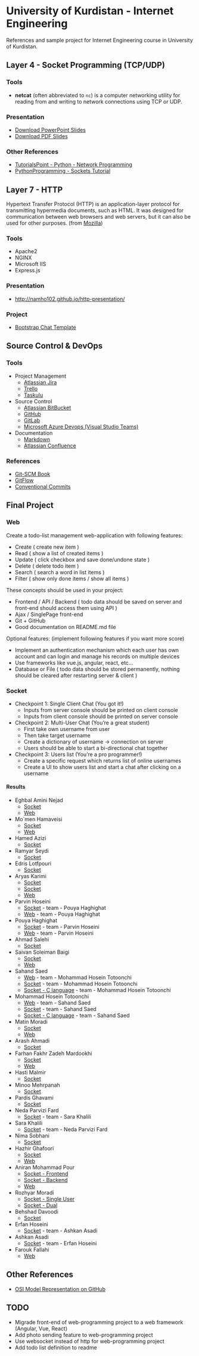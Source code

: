 # University of Kurdistan - Internet Engineering

References and sample project for Internet Engineering course in University of Kurdistan.

## Layer 4 - Socket Programming (TCP/UDP)

### Tools
- **netcat** (often abbreviated to `nc`) is a computer networking utility for reading from and writing to network connections using TCP or UDP.

### Presentation
- [Download PowerPoint Slides](SocketProgramming/slides.pdf)
- [Download PDF Slides](SocketProgramming/slides.pdf)

### Other References
- [TutorialsPoint - Python - Network Programming](https://www.tutorialspoint.com/python/python_networking.htm)
- [PythonProgramming - Sockets Tutorial](https://pythonprogramming.net/sockets-tutorial-python-3/)


## Layer 7 - HTTP
Hypertext Transfer Protocol (HTTP) is an application-layer protocol for transmitting hypermedia documents, such as HTML. It was designed for communication between web browsers and web servers, but it can also be used for other purposes. (from [Mozilla](https://developer.mozilla.org/en-US/docs/Web/HTTP))

### Tools
- Apache2
- NGINX
- Microsoft IIS
- Express.js

### Presentation
- http://namho102.github.io/http-presentation/

### Project
- [Bootstrap Chat Template](https://www.bootdey.com/snippets/view/chat-app)

## Source Control & DevOps

### Tools
- Project Management
    - [Atlassian Jira](https://www.atlassian.com/software/jira)
    - [Trello](https://trello.com/)
    - [Taskulu](https://taskulu.com/)
- Source Control
    - [Atlassian BitBucket](https://www.atlassian.com/software/bitbucket)
    - [GitHub](https://github.com/)
    - [GitLab](https://about.gitlab.com/)
    - [Microsoft Azure Devops (Visual Studio Teams)](https://azure.microsoft.com/en-us/services/devops/)
- Documentation
    - [Markdown](https://github.com/adam-p/markdown-here/wiki/Markdown-Cheatsheet)
    - [Atlassian Confluence](https://www.atlassian.com/software/confluence)

### References
- [Git-SCM Book](http://git-scm.com/book/en/v2)
- [GitFlow](http://datasift.github.io/gitflow/IntroducingGitFlow.html)
- [Conventional Commits](https://www.conventionalcommits.org/en/v1.0.0/)


## Final Project

### Web

Create a todo-list management web-application with following features:
- Create ( create new item )
- Read ( show a list of created items )
- Update ( click checkbox and save done/undone state )
- Delete ( delete todo item )
- Search ( search a word in list items )
- Filter ( show only done items / show all items )

These concepts should be used in your project:
- Frontend / API / Backend ( todo data should be saved on server and front-end should access them using API )
- Ajax / SinglePage front-end
- Git + GitHub
- Good documentation on README.md file

Optional features: (implement following features if you want more score)
- Implement an authentication mechanism which each user has own account and can login and manage his records on multiple devices
- Use frameworks like vue.js, angular, react, etc...
- Database or File ( todo data should be stored permanently, nothing should be cleared after restarting server & client )

### Socket
- Checkpoint 1: Single Client Chat (You got it!)
  - Inputs from server console should be printed on client console
  - Inputs from client console should be printed on server console
- Checkpoint 2: Multi-User Chat (You’re a great student)
  - First take own username from user
  - Then take target username
  - Create a dictionary of username → connection on server
  - Users should be able to start a bi-directional chat together
- Checkpoint 3: Users list (You’re a pro programmer!)
    - Create a specific request which returns list of online usernames
    - Create a UI to show users list and start a chat after clicking on a
username

#### Results

- Eghbal Amini Nejad
    - [Socket](https://github.com/eqba1/erwin)
    - [Web](https://github.com/eqba1/Chappie)
- Mo\`men Hamaveisi
    - [Socket](https://github.com/momen7899/SocketProgramming)
    - [Web](https://github.com/momen7899/ToDoList)
- Hamed Azizi
    - [Socket](https://github.com/H-Azizi/socket-Programming-chat-room)
- Ramyar Seydi
    - [Socket](https://github.com/lramyarl/Socket-programming-in-C-)
- Edris Lotfpouri
    - [Socket](https://github.com/GoodmanPole/GoodmanChatPole)
- Aryas Karimi
    - [Socket](https://github.com/Aryas1378/socket)
    - [Socket](https://github.com/Aryas1378/Chat-Room)
    - [Web](https://github.com/Aryas1378/todos-list)
- Parvin Hoseini
    - [Socket](https://github.com/hoseini98/chat) - team - Pouya Haghighat
    - [Web](https://github.com/Pouya-haqiqat/todolist) - team - Pouya Haghighat
- Pouya Haghighat
    - [Socket](https://github.com/hoseini98/chat) - team - Parvin Hoseini
    - [Web](https://github.com/Pouya-haqiqat/todolist) - team - Parvin Hoseini
- Ahmad Salehi
    - [Socket](https://github.com/AhmadSalehi22/SocketProject)
- Saivan Soleiman Baigi
    - [Socket](https://github.com/sayvanbaigi/imple.chat.app)
    - [Web](https://github.com/sayvanbaigi/simple.todo.app)
- Sahand Saed
    - [Web](https://github.com/mhtutunchi/todo-list-website) - team - Mohammad Hosein Totoonchi
    - [Socket](https://github.com/mhtutunchi/ChatRoom) - team - Mohammad Hosein Totoonchi
    - [Socket - C language](https://github.com/mhtutunchi/ChatRoom_C) - team - Mohammad Hosein Totoonchi
- Mohammad Hosein Totoonchi
    - [Web](https://github.com/mhtutunchi/todo-list-website) - team - Sahand Saed
    - [Socket](https://github.com/mhtutunchi/ChatRoom) - team - Sahand Saed
    - [Socket - C language](https://github.com/mhtutunchi/ChatRoom_C) - team - Sahand Saed
- Matin Moradi
    - [Socket](https://github.com/MatinMorrradi/MatinGap)
    - [Web](https://github.com/MatinMorrradi/Matin-s-Todo-List)
- Arash Ahmadi
    - [Socket](https://github.com/Arash-san/Chat-Application)
- Farhan Fakhr Zadeh Mardookhi
    - [Socket](https://github.com/farhan-fm/Chat-WebSocket-php)
    - [Web](https://github.com/farhan-fm/ToDoList)
- Hasti Malmir
    - [Socket](https://github.com/HastiMalmir78/SocketProgramming)
- Minoo Mehrpanah
    - [Socket](https://github.com/meenoumeh/meenoumeh)
- Pardis Ghavami
    - [Socket](https://github.com/pard1s/Simple-chat-application)
- Neda Parvizi Fard
    - [Socket](https://github.com/nedafard/EN_chatApp) - team - Sara Khalili
- Sara Khalili
    - [Socket](https://github.com/nedafard/EN_chatApp) - team - Neda Parvizi Fard
- Nima Sobhani
    - [Socket](https://github.com/nimasb/chat_apllication_nima_sobhani)
- Hazhir Ghafoori
    - [Socket](https://github.com/HazhirGhafoori/socket-pr)
    - [Web](https://github.com/HazhirGhafoori/todo-list-pr)
- Aniran Mohammad Pour
    - [Socket - Frontend](https://github.com/aniranmp/Client)
    - [Socket - Backend](https://github.com/aniranmp/SpringBootStarter)
    - [Web](https://github.com/aniranmp/DoDo)
- Rozhyar Moradi
    - [Socket - Single User](https://github.com/rozhyar-moradi/One-user_chat)
    - [Socket - Dual](https://github.com/rozhyar-moradi/dual-chat)
- Behshad Davoodi
    - [Socket](https://github.com/Behshad79/Simple-chat-nodejs)
- Erfan Hoseini
    - [Socket](https://github.com/Ashkancr7/git_project) - team - Ashkan Asadi
- Ashkan Asadi
    - [Socket](https://github.com/Ashkancr7/git_project) - team - Erfan Hoseini
- Farouk Fallahi
    - [Web](https://github.com/FaroukFallahi/todo-list-go-mysql)

## Other References
- [OSI Model Representation on GitHub](https://github.com/vald-phoenix/the-osi-model)

## TODO

- Migrade front-end of web-programming project to a web framework (Angular, Vue, React)
- Add photo sending feature to web-programming project
- Use websocket instead of http for web-programming project
- Add todo list definition to readme

